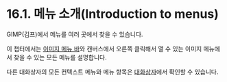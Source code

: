 # 16.1. 메뉴 소개(Introduction to menus)
GIMP(김프)에서 메뉴를 여러 곳에서 찾을 수 있습니다.

이 챕터에서는 [이미지 메뉴 바](./19-glossaryx-image_menu_bar.md)와 캔버스에서 오른쪽 클릭해서 열 수 있는 이미지 메뉴에서 찾을 수 있는 모든 메뉴를 설명합니다.

다른 대화상자의 모든 컨텍스트 메뉴와 메뉴 항목은 [대화상자](./15-00-dialogs.md)에서 확인할 수 있습니다.